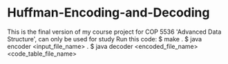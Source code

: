 # Huffman-Encoding-and-Decoding
This is the final version of my course project for COP 5536 'Advanced Data Structure', can only be used for study
Run this code:
  $ make . 
  $ java encoder <input_file_name> . 
  $ java decoder <encoded_file_name> <code_table_file_name>
